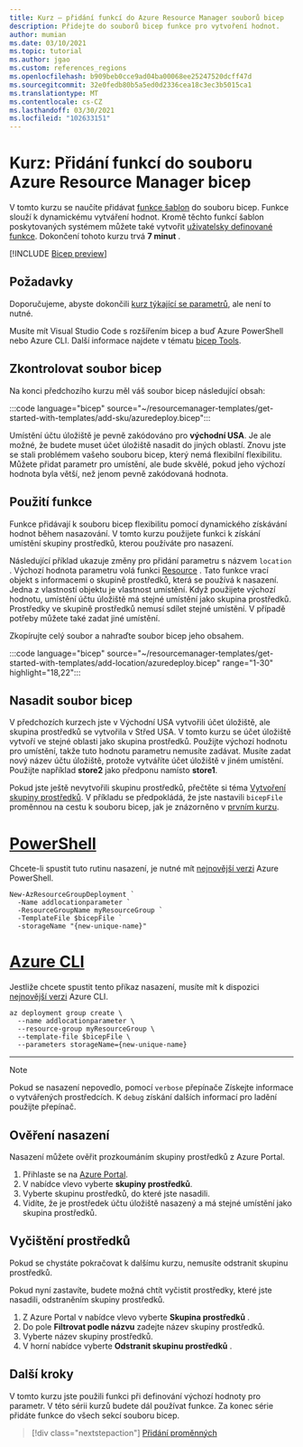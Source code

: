 ```yaml
---
title: Kurz – přidání funkcí do Azure Resource Manager souborů bicep
description: Přidejte do souborů bicep funkce pro vytvoření hodnot.
author: mumian
ms.date: 03/10/2021
ms.topic: tutorial
ms.author: jgao
ms.custom: references_regions
ms.openlocfilehash: b909beb0cce9ad04ba00068ee25247520dcff47d
ms.sourcegitcommit: 32e0fedb80b5a5ed0d2336cea18c3ec3b5015ca1
ms.translationtype: MT
ms.contentlocale: cs-CZ
ms.lasthandoff: 03/30/2021
ms.locfileid: "102633151"
---
```

# <a name="tutorial-add-functions-to-azure-resource-manager-bicep-file"></a>Kurz: Přidání funkcí do souboru Azure Resource Manager bicep

V tomto kurzu se naučíte přidávat [funkce šablon](template-functions.md) do souboru bicep. Funkce slouží k dynamickému vytváření hodnot. Kromě těchto funkcí šablon poskytovaných systémem můžete také vytvořit [uživatelsky definované funkce](./template-user-defined-functions.md). Dokončení tohoto kurzu trvá **7 minut** .

[!INCLUDE [Bicep preview](../../../includes/resource-manager-bicep-preview.md)]

## <a name="prerequisites"></a>Požadavky

Doporučujeme, abyste dokončili [kurz týkající se parametrů](bicep-tutorial-add-parameters.md), ale není to nutné.

Musíte mít Visual Studio Code s rozšířením bicep a buď Azure PowerShell nebo Azure CLI. Další informace najdete v tématu [bicep Tools](bicep-tutorial-create-first-bicep.md#get-tools).

## <a name="review-bicep-file"></a>Zkontrolovat soubor bicep

Na konci předchozího kurzu měl váš soubor bicep následující obsah:

:::code language="bicep" source="~/resourcemanager-templates/get-started-with-templates/add-sku/azuredeploy.bicep":::

Umístění účtu úložiště je pevně zakódováno pro **východní USA**. Je ale možné, že budete muset účet úložiště nasadit do jiných oblastí. Znovu jste se stali problémem vašeho souboru bicep, který nemá flexibilní flexibilitu. Můžete přidat parametr pro umístění, ale bude skvělé, pokud jeho výchozí hodnota byla větší, než jenom pevně zakódovaná hodnota.

## <a name="use-function"></a>Použití funkce

Funkce přidávají k souboru bicep flexibilitu pomocí dynamického získávání hodnot během nasazování. V tomto kurzu použijete funkci k získání umístění skupiny prostředků, kterou používáte pro nasazení.

Následující příklad ukazuje změny pro přidání parametru s názvem `location` . Výchozí hodnota parametru volá funkci [Resource](template-functions-resource.md#resourcegroup) . Tato funkce vrací objekt s informacemi o skupině prostředků, která se používá k nasazení. Jedna z vlastností objektu je vlastnost umístění. Když použijete výchozí hodnotu, umístění účtu úložiště má stejné umístění jako skupina prostředků. Prostředky ve skupině prostředků nemusí sdílet stejné umístění. V případě potřeby můžete také zadat jiné umístění.

Zkopírujte celý soubor a nahraďte soubor bicep jeho obsahem.

:::code language="bicep" source="~/resourcemanager-templates/get-started-with-templates/add-location/azuredeploy.bicep" range="1-30" highlight="18,22":::

## <a name="deploy-bicep-file"></a>Nasadit soubor bicep

V předchozích kurzech jste v Východní USA vytvořili účet úložiště, ale skupina prostředků se vytvořila v Střed USA. V tomto kurzu se účet úložiště vytvoří ve stejné oblasti jako skupina prostředků. Použijte výchozí hodnotu pro umístění, takže tuto hodnotu parametru nemusíte zadávat. Musíte zadat nový název účtu úložiště, protože vytváříte účet úložiště v jiném umístění. Použijte například **store2** jako předponu namísto **store1**.

Pokud jste ještě nevytvořili skupinu prostředků, přečtěte si téma [Vytvoření skupiny prostředků](bicep-tutorial-create-first-bicep.md#create-resource-group). V příkladu se předpokládá, že jste nastavili `bicepFile` proměnnou na cestu k souboru bicep, jak je znázorněno v [prvním kurzu](bicep-tutorial-create-first-bicep.md#deploy-bicep-file).

# <a name="powershell"></a>[PowerShell](#tab/azure-powershell)

Chcete-li spustit tuto rutinu nasazení, je nutné mít [nejnovější verzi](/powershell/azure/install-az-ps) Azure PowerShell.

```azurepowershell
New-AzResourceGroupDeployment `
  -Name addlocationparameter `
  -ResourceGroupName myResourceGroup `
  -TemplateFile $bicepFile `
  -storageName "{new-unique-name}"
```

# <a name="azure-cli"></a>[Azure CLI](#tab/azure-cli)

Jestliže chcete spustit tento příkaz nasazení, musíte mít k dispozici [nejnovější verzi](/cli/azure/install-azure-cli) Azure CLI.

```azurecli
az deployment group create \
  --name addlocationparameter \
  --resource-group myResourceGroup \
  --template-file $bicepFile \
  --parameters storageName={new-unique-name}
```

---

> [!NOTE]
> Pokud se nasazení nepovedlo, pomocí `verbose` přepínače Získejte informace o vytvářených prostředcích. K `debug` získání dalších informací pro ladění použijte přepínač.

## <a name="verify-deployment"></a>Ověření nasazení

Nasazení můžete ověřit prozkoumáním skupiny prostředků z Azure Portal.

1. Přihlaste se na [Azure Portal](https://portal.azure.com).
1. V nabídce vlevo vyberte **skupiny prostředků**.
1. Vyberte skupinu prostředků, do které jste nasadili.
1. Vidíte, že je prostředek účtu úložiště nasazený a má stejné umístění jako skupina prostředků.

## <a name="clean-up-resources"></a>Vyčištění prostředků

Pokud se chystáte pokračovat k dalšímu kurzu, nemusíte odstranit skupinu prostředků.

Pokud nyní zastavíte, budete možná chtít vyčistit prostředky, které jste nasadili, odstraněním skupiny prostředků.

1. Z Azure Portal v nabídce vlevo vyberte **Skupina prostředků** .
2. Do pole **Filtrovat podle názvu** zadejte název skupiny prostředků.
3. Vyberte název skupiny prostředků.
4. V horní nabídce vyberte **Odstranit skupinu prostředků** .

## <a name="next-steps"></a>Další kroky

V tomto kurzu jste použili funkci při definování výchozí hodnoty pro parametr. V této sérii kurzů budete dál používat funkce. Za konec série přidáte funkce do všech sekcí souboru bicep.

> [!div class="nextstepaction"]
> [Přidání proměnných](bicep-tutorial-add-variables.md)
